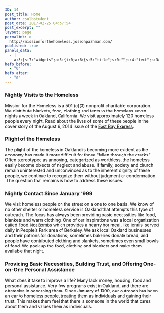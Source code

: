 ```yaml
---
ID: 14
post_title: Home
author: csulbstudent
post_date: 2017-02-25 04:57:54
post_excerpt: ""
layout: page
permalink: >
  http://missionforthehomeless.josephpazhman.com/
published: true
panels_data:
  - |
    a:3:{s:7:"widgets";a:5:{i:0;a:6:{s:5:"title";s:0:"";s:4:"text";s:346:"<p><img class="size-full wp-image-275 aligncenter" src="http://missionforthehomeless.josephpazhman.com/wp-content/uploads/2017/04/MissionfortheHomelessBanner.png" alt="Mission for the Homeless works to help Oakland's homeless population by providing food, clothes and other resources across the city every night." width="1000" height="400" /></p>";s:20:"text_selected_editor";s:7:"tinymce";s:12:"_sow_form_id";s:13:"58f1140421180";s:11:"panels_info";a:6:{s:5:"class";s:31:"SiteOrigin_Widget_Editor_Widget";s:4:"grid";i:0;s:4:"cell";i:0;s:2:"id";i:0;s:9:"widget_id";s:36:"52595009-2ba9-4dc0-ab86-9ab5f2e665ca";s:5:"style";a:4:{s:7:"padding";s:15:"0px 0px 0px 0px";s:14:"mobile_padding";s:17:"130px 0px 0px 0px";s:27:"background_image_attachment";b:0;s:18:"background_display";s:6:"center";}}s:5:"autop";b:0;}i:1;a:6:{s:5:"title";s:30:"Nightly Visits to the Homeless";s:4:"text";s:508:"<p><span style="color: #000000;">Mission for the Homeless is a 501 (c)(3) nonprofit charitable corporation. We distribute blankets, food, clothing and tents to the homeless seven nights a week in Oakland, California. We visit approximately 120 homeless people every night. Read about the lives of some of these people in the cover story of the August 6, 2014 issue of the <a style="color: #000000;" href="http://www.eastbayexpress.com/general/flash/2014/08-06-2014/">East Bay Express</a>. </span></p>";s:20:"text_selected_editor";s:7:"tinymce";s:5:"autop";b:1;s:12:"_sow_form_id";s:13:"58cc20f3bc822";s:11:"panels_info";a:7:{s:5:"class";s:31:"SiteOrigin_Widget_Editor_Widget";s:3:"raw";b:0;s:4:"grid";i:1;s:4:"cell";i:0;s:2:"id";i:1;s:9:"widget_id";s:36:"52595009-2ba9-4dc0-ab86-9ab5f2e665ca";s:5:"style";a:2:{s:18:"background_display";s:4:"tile";s:10:"font_color";s:7:"#000000";}}}i:2;a:6:{s:5:"title";s:22:"Plight of the Homeless";s:4:"text";s:539:"<p><span style="color: #000000;">The plight of the homeless in Oakland is becoming more evident as the economy has made it more difficult for those “fallen through the cracks”. Often stereotyped as annoying, categorized as worthless, the homeless easily become objects of neglect and abuse. If family, society and church remain uninterested and unconvinced as to the inherent dignity of these people, we continue to recognize them without judgment or condemnation.  The question that remains is how to address these issues.</span></p>";s:20:"text_selected_editor";s:7:"tinymce";s:5:"autop";b:1;s:12:"_sow_form_id";s:13:"58cc21af0c60f";s:11:"panels_info";a:7:{s:5:"class";s:31:"SiteOrigin_Widget_Editor_Widget";s:3:"raw";b:0;s:4:"grid";i:1;s:4:"cell";i:0;s:2:"id";i:2;s:9:"widget_id";s:36:"52595009-2ba9-4dc0-ab86-9ab5f2e665ca";s:5:"style";a:2:{s:18:"background_display";s:4:"tile";s:10:"font_color";s:7:"#000000";}}}i:3;a:6:{s:5:"title";s:34:"Nightly Contact Since January 1999";s:4:"text";s:783:"<p><span style="color: #000000;">We visit homeless people on the street on a one to one basis. We know of no other shelter or homeless service in Oakland that attempts this type of outreach. The focus has always been providing basic necessities like food, blankets and warm clothing. One of our inspirations was a local organization called <a style="color: #000000;" href="http://ebfnb.org/">Food Not Bombs</a> which provides a hearty hot meal, like lentils, served daily in People’s Park area of Berkeley. We ask local Oakland businesses and their patrons for donations; sometimes bakeries donate bread, and people have contributed clothing and blankets, sometimes even small bowls of food. We pack up the food, clothing and blankets and make them available that night.</span></p>";s:20:"text_selected_editor";s:7:"tinymce";s:5:"autop";b:1;s:12:"_sow_form_id";s:13:"58cc20e809fe1";s:11:"panels_info";a:7:{s:5:"class";s:31:"SiteOrigin_Widget_Editor_Widget";s:3:"raw";b:0;s:4:"grid";i:1;s:4:"cell";i:1;s:2:"id";i:3;s:9:"widget_id";s:36:"52595009-2ba9-4dc0-ab86-9ab5f2e665ca";s:5:"style";a:2:{s:18:"background_display";s:4:"tile";s:10:"font_color";s:7:"#000000";}}}i:4;a:6:{s:5:"title";s:88:"Providing Basic Necessities, Building Trust, and Offering One-on-One Personal Assistance";s:4:"text";s:451:"<p><span style="color: #000000;">What does it take to improve a life? Many lack money, housing, food and personal assistance. Very few programs exist in Oakland, and there are obstacles in accessing them. Since January of 1999, our outreach has been an ear to homeless people, treating them as individuals and gaining their trust. This makes them feel that there is someone in the world that cares about them and values them as individuals.</span></p>";s:20:"text_selected_editor";s:7:"tinymce";s:5:"autop";b:1;s:12:"_sow_form_id";s:13:"58cc21ad183af";s:11:"panels_info";a:7:{s:5:"class";s:31:"SiteOrigin_Widget_Editor_Widget";s:3:"raw";b:0;s:4:"grid";i:1;s:4:"cell";i:1;s:2:"id";i:4;s:9:"widget_id";s:36:"52595009-2ba9-4dc0-ab86-9ab5f2e665ca";s:5:"style";a:2:{s:18:"background_display";s:4:"tile";s:10:"font_color";s:7:"#000000";}}}}s:5:"grids";a:2:{i:0;a:2:{s:5:"cells";i:1;s:5:"style";a:0:{}}i:1;a:2:{s:5:"cells";i:2;s:5:"style";a:3:{s:13:"bottom_margin";s:5:"-30px";s:6:"gutter";s:4:"70px";s:18:"background_display";s:4:"tile";}}}s:10:"grid_cells";a:3:{i:0;a:2:{s:4:"grid";i:0;s:6:"weight";i:1;}i:1;a:2:{s:4:"grid";i:1;s:6:"weight";d:0.5;}i:2;a:2:{s:4:"grid";i:1;s:6:"weight";d:0.5;}}}
hefo_before:
  - "0"
hefo_after:
  - "0"
---
```

<style>
.wds_bigplay_0,<br />.wds_slideshow_image_0,<br />.wds_slideshow_video_0 {<br />display: block;<br />}<br />.wds_bulframe_0 {<br />display: none;<br />background-image: url('');<br />margin: 0px;<br />position: absolute;<br />z-index: 3;<br />-webkit-transition: left 1s, right 1s;<br />transition: left 1s, right 1s;<br />width: 240px;<br />height: 120px;<br />}<br />#wds_container1_0 #wds_container2_0 {<br />text-align: center;<br />margin: 0px ;<br />visibility: hidden;<br />}<br />#wds_container1_0 #wds_container2_0 .wds_slideshow_image_wrap_0,<br />#wds_container1_0 #wds_container2_0 .wds_slideshow_image_wrap_0 * {<br />box-sizing: border-box;<br />-moz-box-sizing: border-box;<br />-webkit-box-sizing: border-box;<br />}<br />#wds_container1_0 #wds_container2_0 .wds_slideshow_image_wrap_0 {<br />background-color: rgba(0, 0, 0, 0.00);<br />border-width: 0px;<br />border-style: none;<br />border-color: #000000;<br />border-radius: ;<br />border-collapse: collapse;<br />display: inline-block;<br />position: relative;<br />text-align: center;<br />width: 100%;<br />max-width: 800px;<br />box-shadow: ;<br />overflow: hidden;<br />z-index: 0;<br />}<br />#wds_container1_0 #wds_container2_0 .wds_slideshow_image_0 {<br />padding: 0 !important;<br />margin: 0 !important;<br />float: none !important;<br />vertical-align: middle;<br />background-position: center center;<br />background-repeat: no-repeat;<br />background-size: cover;<br />width: 100%;<br />}<br />#wds_container1_0 #wds_container2_0 .wds_slideshow_image_container_0 {<br />display: /*table*/block;<br />position: absolute;<br />text-align: center;<br />none: 0px;<br />vertical-align: middle;<br />width: 100%;<br />height: /*inherit*/100%;<br />}<br />@media only screen and (min-width: 0px) and (max-width: 320px) {<br />#wds_container1_0 #wds_container2_0 .wds_slideshow_dots_thumbnails_0 {<br />height: 16px;<br />width: 64px;<br />}<br />#wds_container1_0 #wds_container2_0 .wds_slideshow_dots_0 {<br />font-size: 12px;<br />margin: 2px;<br />width: 12px;<br />height: 12px;<br />}<br />#wds_container1_0 #wds_container2_0 .wds_pp_btn_cont {<br />font-size: 20px;<br />height: 20px;<br />width: 20px;<br />}<br />#wds_container1_0 #wds_container2_0 .wds_left_btn_cont,<br />#wds_container1_0 #wds_container2_0 .wds_right_btn_cont {<br />height: 20px;<br />font-size: 20px;<br />width: 20px;<br />}<br />}<br />@media only screen and (min-width: 321px) and (max-width: 480px) {<br />#wds_container1_0 #wds_container2_0 .wds_slideshow_dots_thumbnails_0 {<br />height: 22px;<br />width: 88px;<br />}<br />#wds_container1_0 #wds_container2_0 .wds_slideshow_dots_0 {<br />font-size: 18px;<br />margin: 2px;<br />width: 18px;<br />height: 18px;<br />}<br />#wds_container1_0 #wds_container2_0 .wds_pp_btn_cont {<br />font-size: 30px;<br />height: 30px;<br />width: 30px;<br />}<br />#wds_container1_0 #wds_container2_0 .wds_left_btn_cont,<br />#wds_container1_0 #wds_container2_0 .wds_right_btn_cont {<br />height: 30px;<br />font-size: 30px;<br />width: 30px;<br />}<br />}<br />@media only screen and (min-width: 481px) and (max-width: 640px) {<br />#wds_container1_0 #wds_container2_0 .wds_slideshow_dots_thumbnails_0 {<br />height: 26px;<br />width: 104px;<br />}<br />#wds_container1_0 #wds_container2_0 .wds_slideshow_dots_0 {<br />font-size: 20px;<br />margin: 3px;<br />width: 20px;<br />height: 20px;<br />}<br />#wds_container1_0 #wds_container2_0 .wds_pp_btn_cont {<br />font-size: 40px;<br />height: 40px;<br />width: 40px;<br />}<br />#wds_container1_0 #wds_container2_0 .wds_left_btn_cont,<br />#wds_container1_0 #wds_container2_0 .wds_right_btn_cont {<br />height: 40px;<br />font-size: 40px;<br />width: 40px;<br />}<br />}<br />@media only screen and (min-width: 641px) and (max-width: 768px) {<br />#wds_container1_0 #wds_container2_0 .wds_slideshow_dots_thumbnails_0 {<br />height: 26px;<br />width: 104px;<br />}<br />#wds_container1_0 #wds_container2_0 .wds_slideshow_dots_0 {<br />font-size: 20px;<br />margin: 3px;<br />width: 20px;<br />height: 20px;<br />}<br />#wds_container1_0 #wds_container2_0 .wds_pp_btn_cont {<br />font-size: 40px;<br />height: 40px;<br />width: 40px;<br />}<br />#wds_container1_0 #wds_container2_0 .wds_left_btn_cont,<br />#wds_container1_0 #wds_container2_0 .wds_right_btn_cont {<br />height: 40px;<br />font-size: 40px;<br />width: 40px;<br />}<br />}<br />@media only screen and (min-width: 769px) and (max-width: 800px) {<br />#wds_container1_0 #wds_container2_0 .wds_slideshow_dots_thumbnails_0 {<br />height: 26px;<br />width: 104px;<br />}<br />#wds_container1_0 #wds_container2_0 .wds_slideshow_dots_0 {<br />font-size: 20px;<br />margin: 3px;<br />width: 20px;<br />height: 20px;<br />}<br />#wds_container1_0 #wds_container2_0 .wds_pp_btn_cont {<br />font-size: 40px;<br />height: 40px;<br />width: 40px;<br />}<br />#wds_container1_0 #wds_container2_0 .wds_left_btn_cont,<br />#wds_container1_0 #wds_container2_0 .wds_right_btn_cont {<br />height: 40px;<br />font-size: 40px;<br />width: 40px;<br />}<br />}<br />@media only screen and (min-width: 801px) and (max-width: 1024px) {<br />#wds_container1_0 #wds_container2_0 .wds_slideshow_dots_thumbnails_0 {<br />height: 26px;<br />width: 104px;<br />}<br />#wds_container1_0 #wds_container2_0 .wds_slideshow_dots_0 {<br />font-size: 20px;<br />margin: 3px;<br />width: 20px;<br />height: 20px;<br />}<br />#wds_container1_0 #wds_container2_0 .wds_pp_btn_cont {<br />font-size: 40px;<br />height: 40px;<br />width: 40px;<br />}<br />#wds_container1_0 #wds_container2_0 .wds_left_btn_cont,<br />#wds_container1_0 #wds_container2_0 .wds_right_btn_cont {<br />height: 40px;<br />font-size: 40px;<br />width: 40px;<br />}<br />}<br />@media only screen and (min-width: 1025px) and (max-width: 1366px) {<br />#wds_container1_0 #wds_container2_0 .wds_slideshow_dots_thumbnails_0 {<br />height: 26px;<br />width: 104px;<br />}<br />#wds_container1_0 #wds_container2_0 .wds_slideshow_dots_0 {<br />font-size: 20px;<br />margin: 3px;<br />width: 20px;<br />height: 20px;<br />}<br />#wds_container1_0 #wds_container2_0 .wds_pp_btn_cont {<br />font-size: 40px;<br />height: 40px;<br />width: 40px;<br />}<br />#wds_container1_0 #wds_container2_0 .wds_left_btn_cont,<br />#wds_container1_0 #wds_container2_0 .wds_right_btn_cont {<br />height: 40px;<br />font-size: 40px;<br />width: 40px;<br />}<br />}<br />@media only screen and (min-width: 1367px) and (max-width: 1824px) {<br />#wds_container1_0 #wds_container2_0 .wds_slideshow_dots_thumbnails_0 {<br />height: 26px;<br />width: 104px;<br />}<br />#wds_container1_0 #wds_container2_0 .wds_slideshow_dots_0 {<br />font-size: 20px;<br />margin: 3px;<br />width: 20px;<br />height: 20px;<br />}<br />#wds_container1_0 #wds_container2_0 .wds_pp_btn_cont {<br />font-size: 40px;<br />height: 40px;<br />width: 40px;<br />}<br />#wds_container1_0 #wds_container2_0 .wds_left_btn_cont,<br />#wds_container1_0 #wds_container2_0 .wds_right_btn_cont {<br />height: 40px;<br />font-size: 40px;<br />width: 40px;<br />}<br />}<br />@media only screen and (min-width: 1825px) and (max-width: 3000px) {<br />#wds_container1_0 #wds_container2_0 .wds_slideshow_dots_thumbnails_0 {<br />height: 26px;<br />width: 104px;<br />}<br />#wds_container1_0 #wds_container2_0 .wds_slideshow_dots_0 {<br />font-size: 20px;<br />margin: 3px;<br />width: 20px;<br />height: 20px;<br />}<br />#wds_container1_0 #wds_container2_0 .wds_pp_btn_cont {<br />font-size: 40px;<br />height: 40px;<br />width: 40px;<br />}<br />#wds_container1_0 #wds_container2_0 .wds_left_btn_cont,<br />#wds_container1_0 #wds_container2_0 .wds_right_btn_cont {<br />height: 40px;<br />font-size: 40px;<br />width: 40px;<br />}<br />}<br />#wds_container1_0 #wds_container2_0 .wds_slideshow_video_0 {<br />padding: 0 !important;<br />margin: 0 !important;<br />float: none !important;<br />width: 100%;<br />vertical-align: middle;<br />display: inline-block;<br />}<br />#wds_container1_0 #wds_container2_0 #wds_slideshow_play_pause_0 {<br />color: #000000;<br />cursor: pointer;<br />position: relative;<br />z-index: 13;<br />width: inherit;<br />height: inherit;<br />font-size: inherit;<br />}<br />#wds_container1_0 #wds_container2_0 #wds_slideshow_play_pause_0:hover {<br />color: #000000;<br />cursor: pointer;<br />}<br />#wds_container1_0 #wds_container2_0 .wds_left-ico_0,<br />#wds_container1_0 #wds_container2_0 .wds_right-ico_0 {<br />background-color: rgba(255, 255, 255, 0.00);<br />border-radius: 20px;<br />border: 0px none #FFFFFF;<br />border-collapse: separate;<br />color: #000000;<br />left: 0;<br />top: 0;<br />-moz-box-sizing: content-box;<br />box-sizing: content-box;<br />cursor: pointer;<br />line-height: 0;<br />width: inherit;<br />height: inherit;<br />font-size: inherit;<br />position: absolute;<br />}<br />#wds_container1_0 #wds_container2_0 .wds_left-ico_0 {<br />left: -4000px;<br />}<br />#wds_container1_0 #wds_container2_0 .wds_right-ico_0 {<br />left: 4000px;<br />}<br />#wds_container1_0 #wds_container2_0 #wds_slideshow_play_pause_0 {<br />opacity: 0;<br />filter: "Alpha(opacity=0)";<br />}<br />#wds_container1_0 #wds_container2_0 .wds_left-ico_0:hover,<br />#wds_container1_0 #wds_container2_0 .wds_right-ico_0:hover {<br />color: #000000;<br />cursor: pointer;<br />}<br />#wds_container1_0 #wds_container2_0 .wds_none_selectable_0 {<br />-webkit-touch-callout: none;<br />-webkit-user-select: none;<br />-khtml-user-select: none;<br />-moz-user-select: none;<br />-ms-user-select: none;<br />user-select: none;<br />}<br />#wds_container1_0 #wds_container2_0 .wds_slide_container_0 {<br />display: table-cell;<br />margin: 0 auto;<br />position: absolute;<br />vertical-align: middle;<br />width: 100%;<br />height: 100%;<br />overflow: hidden;<br />cursor: inherit;<br />cursor: inherit;<br />cursor: inherit;<br />}<br />#wds_container1_0 #wds_container2_0 .wds_slide_container_0:active {<br />cursor: inherit;<br />cursor: inherit;<br />cursor: inherit;<br />}<br />#wds_container1_0 #wds_container2_0 .wds_slide_bg_0 {<br />margin: 0 auto;<br />width: /*inherit*/100%;<br />height: /*inherit*/100%;<br />}<br />#wds_container1_0 #wds_container2_0 .wds_slider_0 {<br />height: /*inherit*/100%;<br />width: /*inherit*/100%;<br />}<br />#wds_container1_0 #wds_container2_0 .wds_slideshow_image_spun_0 {<br />width: /*inherit*/100%;<br />height: /*inherit*/100%;<br />display: table-cell;<br />filter: Alpha(opacity=100);<br />opacity: 1;<br />position: absolute;<br />vertical-align: middle;<br />z-index: 2;<br />}<br />#wds_container1_0 #wds_container2_0 .wds_slideshow_image_second_spun_0 {<br />width: /*inherit*/100%;<br />height: /*inherit*/100%;<br />display: table-cell;<br />filter: Alpha(opacity=0);<br />opacity: 0;<br />position: absolute;<br />vertical-align: middle;<br />z-index: 1;<br />}<br />#wds_container1_0 #wds_container2_0 .wds_grid_0 {<br />display: none;<br />height: 100%;<br />overflow: hidden;<br />position: absolute;<br />width: 100%;<br />}<br />#wds_container1_0 #wds_container2_0 .wds_gridlet_0 {<br />opacity: 1;<br />filter: Alpha(opacity=100);<br />position: absolute;<br />}<br />/* Dots.*/<br />#wds_container1_0 #wds_container2_0 .wds_slideshow_dots_container_0 {<br />opacity: 1;<br />filter: "Alpha(opacity=100)";<br />}<br />#wds_container1_0 #wds_container2_0 .wds_slideshow_dots_container_0 {<br />display: block;<br />overflow: hidden;<br />position: absolute;<br />width: 100%;<br />bottom: 0;<br />/*z-index: 17;*/<br />}<br />#wds_container1_0 #wds_container2_0 .wds_slideshow_dots_thumbnails_0 {<br />left: 0px;<br />font-size: 0;<br />margin: 0 auto;<br />position: relative;<br />z-index: 999;<br />}<br />#wds_container1_0 #wds_container2_0 .wds_slideshow_dots_0 {<br />display: inline-block;<br />position: relative;<br />color: #FFFFFF;<br />cursor: pointer;<br />z-index: 17;<br />}<br />#wds_container1_0 #wds_container2_0 .wds_slideshow_dots_active_0 {<br />color: #FFFFFF;<br />opacity: 1;<br />filter: Alpha(opacity=100);<br />}<br />#wds_container1_0 #wds_container2_0 .wds_slideshow_dots_deactive_0 {<br />}<br />/* Line timer.*/<br />#wds_container1_0 #wds_container2_0 .wds_line_timer_container_0 {<br />display: block;<br />position: absolute;<br />overflow: hidden;<br />top: 0;<br />z-index: 16;<br />width: 100%;<br />height: 5px;<br />}<br />#wds_container1_0 #wds_container2_0 .wds_line_timer_0 {<br />z-index: 17;<br />width: 0;<br />height: 5px;<br />background: #BBBBBB;<br />opacity: 0.50;<br />filter: alpha(opacity=50);<br />}<br />#wds_container1_0 #wds_container2_0 .wds_slideshow_image_spun1_0 {<br />display: table;<br />width: /*inherit*/100%;<br />height: /*inherit*/100%;<br />}<br />#wds_container1_0 #wds_container2_0 .wds_slideshow_image_spun2_0 {<br />display: table-cell;<br />vertical-align: middle;<br />text-align: center;<br />overflow: hidden;<br />}<br />#wds_container1_0 .wds_loading_img {<br />background-image: url('http://missionforthehomeless.josephpazhman.com/wp-content/plugins/slider-wd/images/loading/0.gif');<br />}<br /></style>

<script>
var wds_global_btn_0 = "right";
var wds_data_0 = [];
var wds_event_stack_0 = [];
var wds_clear_layers_effects_in_0 = [];
var wds_clear_layers_effects_out_0 = [];
var wds_clear_layers_effects_out_before_change_0 = [];
if (0) {
var wds_duration_for_change_0 = 500;
var wds_duration_for_clear_effects_0 = 530;
}
else {
var wds_duration_for_change_0 = 0;
var wds_duration_for_clear_effects_0 = 0;
}
wds_clear_layers_effects_in_0["0"] = [];
wds_clear_layers_effects_out_0["0"] = [];
wds_clear_layers_effects_out_before_change_0["0"] = [];
wds_data_0["0"] = [];
wds_data_0["0"]["id"] = "8";
wds_data_0["0"]["image_url"] = "http://missionforthehomeless.josephpazhman.com/wp-content/uploads/2017/03/youngboy.jpg";
wds_data_0["0"]["thumb_url"] = "http://missionforthehomeless.josephpazhman.com/wp-content/uploads/2017/03/youngboy-150x150.jpg";
wds_data_0["0"]["is_video"] = "image";
wds_data_0["0"]["slide_layers_count"] = 0;
wds_data_0["0"]["bg_fit"] = "cover";
wds_data_0["0"]["bull_position"] = "bottom";
wds_data_0["0"]["image_thumb_url"] = "http://missionforthehomeless.josephpazhman.com/wp-content/uploads/2017/03/youngboy-150x150.jpg";
wds_clear_layers_effects_in_0["1"] = [];
wds_clear_layers_effects_out_0["1"] = [];
wds_clear_layers_effects_out_before_change_0["1"] = [];
wds_data_0["1"] = [];
wds_data_0["1"]["id"] = "5";
wds_data_0["1"]["image_url"] = "http://missionforthehomeless.josephpazhman.com/wp-content/uploads/2017/03/IMG_3711.jpg";
wds_data_0["1"]["thumb_url"] = "http://missionforthehomeless.josephpazhman.com/wp-content/uploads/2017/03/IMG_3711-150x150.jpg";
wds_data_0["1"]["is_video"] = "image";
wds_data_0["1"]["slide_layers_count"] = 0;
wds_data_0["1"]["bg_fit"] = "cover";
wds_data_0["1"]["bull_position"] = "bottom";
wds_data_0["1"]["image_thumb_url"] = "http://missionforthehomeless.josephpazhman.com/wp-content/uploads/2017/03/IMG_3711-150x150.jpg";
wds_clear_layers_effects_in_0["2"] = [];
wds_clear_layers_effects_out_0["2"] = [];
wds_clear_layers_effects_out_before_change_0["2"] = [];
wds_data_0["2"] = [];
wds_data_0["2"]["id"] = "6";
wds_data_0["2"]["image_url"] = "http://missionforthehomeless.josephpazhman.com/wp-content/uploads/2017/04/dnb2014missionforhomeless36.jpg";
wds_data_0["2"]["thumb_url"] = "http://missionforthehomeless.josephpazhman.com/wp-content/uploads/2017/04/dnb2014missionforhomeless36-150x150.jpg";
wds_data_0["2"]["is_video"] = "image";
wds_data_0["2"]["slide_layers_count"] = 0;
wds_data_0["2"]["bg_fit"] = "cover";
wds_data_0["2"]["bull_position"] = "bottom";
wds_data_0["2"]["image_thumb_url"] = "http://missionforthehomeless.josephpazhman.com/wp-content/uploads/2017/04/dnb2014missionforhomeless36-150x150.jpg";
wds_clear_layers_effects_in_0["3"] = [];
wds_clear_layers_effects_out_0["3"] = [];
wds_clear_layers_effects_out_before_change_0["3"] = [];
wds_data_0["3"] = [];
wds_data_0["3"]["id"] = "7";
wds_data_0["3"]["image_url"] = "http://missionforthehomeless.josephpazhman.com/wp-content/uploads/2017/04/dnb2014missionforhomeless68.jpg";
wds_data_0["3"]["thumb_url"] = "http://missionforthehomeless.josephpazhman.com/wp-content/uploads/2017/04/dnb2014missionforhomeless68-150x150.jpg";
wds_data_0["3"]["is_video"] = "image";
wds_data_0["3"]["slide_layers_count"] = 0;
wds_data_0["3"]["bg_fit"] = "cover";
wds_data_0["3"]["bull_position"] = "bottom";
wds_data_0["3"]["image_thumb_url"] = "http://missionforthehomeless.josephpazhman.com/wp-content/uploads/2017/04/dnb2014missionforhomeless68-150x150.jpg";
</script>
<i id="wds_dots_0_0" class="wds_slideshow_dots_0 fa fa-square wds_slideshow_dots_active_0">
</i>
<i id="wds_dots_1_0" class="wds_slideshow_dots_0 fa fa-square-o wds_slideshow_dots_deactive_0">
</i>
<i id="wds_dots_2_0" class="wds_slideshow_dots_0 fa fa-square-o wds_slideshow_dots_deactive_0">
</i>
<i id="wds_dots_3_0" class="wds_slideshow_dots_0 fa fa-square-o wds_slideshow_dots_deactive_0">
</i>
<span id="wds_image_id_0_8" class="wds_slideshow_image_spun_0">
<span class="wds_slideshow_image_spun1_0">
<span class="wds_slideshow_image_spun2_0">
<span class="wds_slideshow_image_0" style="background-image: url('http://missionforthehomeless.josephpazhman.com/wp-content/uploads/2017/03/youngboy.jpg');">
</span>
</span>
</span>
</span>
<span id="wds_image_id_0_5" class="wds_slideshow_image_second_spun_0">
<span class="wds_slideshow_image_spun1_0">
<span class="wds_slideshow_image_spun2_0">
<span class="wds_slideshow_image_0">
</span>
</span>
</span>
</span>
<span id="wds_image_id_0_6" class="wds_slideshow_image_second_spun_0">
<span class="wds_slideshow_image_spun1_0">
<span class="wds_slideshow_image_spun2_0">
<span class="wds_slideshow_image_0">
</span>
</span>
</span>
</span>
<span id="wds_image_id_0_7" class="wds_slideshow_image_second_spun_0">
<span class="wds_slideshow_image_spun1_0">
<span class="wds_slideshow_image_spun2_0">
<span class="wds_slideshow_image_0">
</span>
</span>
</span>
</span>
<input id="wds_current_image_key_0" type="hidden" value="0" />
<span class="wds_btn_cont wds_contTableCell" style="position: relative; text-align: left;">
<span class="wds_left_btn_cont">
<span class="wds_left-ico_0">
<i class="fa fa-angle-left"></i>
</span>
</span>
</span>
<span class="wds_btn_cont wds_contTableCell" style="position: relative; text-align: right;">
<span class="wds_right_btn_cont">
<span class="wds_right-ico_0">
<i class="fa fa-angle-right"></i>
</span>
</span>
</span>
<script>
var wds_global_btn_0 = "right";
var wds_trans_in_progress_0 = false;
var wds_transition_duration_0 = 800;
if (5 < 4) { if (5 != 0) { wds_transition_duration_0 = (5 * 1000) / 4; } } var wds_playInterval_0; var progress = 0; var bottom_right_deggree_0; var bottom_left_deggree_0; var top_left_deggree_0; var curent_time_deggree_0 = 0; var circle_timer_animate_0; function circle_timer_0(angle) { circle_timer_animate_0 = jQuery({deg: angle}).animate({deg: 360}, { duration: 5000, step: function(now) { curent_time_deggree_0 = now; if (now >= 0) {
if (now < 271) { jQuery('#top_right_0').css({ '-moz-transform':'rotate('+now+'deg)', '-webkit-transform':'rotate('+now+'deg)', '-o-transform':'rotate('+now+'deg)', '-ms-transform':'rotate('+now+'deg)', 'transform':'rotate('+now+'deg)', '-webkit-transform-origin': 'left bottom', '-ms-transform-origin': 'left bottom', '-moz-transform-origin': 'left bottom', 'transform-origin': 'left bottom' }); } } if (now >= 90) {
if (now < 271) { bottom_right_deggree_0 = now - 90; jQuery('#bottom_right_0').css({ '-moz-transform':'rotate('+bottom_right_deggree_0 +'deg)', '-webkit-transform':'rotate('+bottom_right_deggree_0 +'deg)', '-o-transform':'rotate('+bottom_right_deggree_0 +'deg)', '-ms-transform':'rotate('+bottom_right_deggree_0 +'deg)', 'transform':'rotate('+bottom_right_deggree_0 +'deg)', '-webkit-transform-origin': 'left top', '-ms-transform-origin': 'left top', '-moz-transform-origin': 'left top', 'transform-origin': 'left top' }); } } if (now >= 180) {
if (now < 361) { bottom_left_deggree_0 = now - 180; jQuery('#bottom_left_0').css({ '-moz-transform':'rotate('+bottom_left_deggree_0 +'deg)', '-webkit-transform':'rotate('+bottom_left_deggree_0 +'deg)', '-o-transform':'rotate('+bottom_left_deggree_0 +'deg)', '-ms-transform':'rotate('+bottom_left_deggree_0 +'deg)', 'transform':'rotate('+bottom_left_deggree_0 +'deg)', '-webkit-transform-origin': 'right top', '-ms-transform-origin': 'right top', '-moz-transform-origin': 'right top', 'transform-origin': 'right top' }); } } if (now >= 270) {
if (now < 361) { top_left_deggree_0 = now - 270; jQuery('#top_left_0').css({ '-moz-transform':'rotate('+top_left_deggree_0 +'deg)', '-webkit-transform':'rotate('+top_left_deggree_0 +'deg)', '-o-transform':'rotate('+top_left_deggree_0 +'deg)', '-ms-transform':'rotate('+top_left_deggree_0 +'deg)', 'transform':'rotate('+top_left_deggree_0 +'deg)', '-webkit-transform-origin': 'right bottom', '-ms-transform-origin': 'right bottom', '-moz-transform-origin': 'right bottom', 'transform-origin': 'right bottom' }); } } } }); } /* Stop autoplay.*/ window.clearInterval(wds_playInterval_0); var wds_current_key_0 = '0'; var wds_current_filmstrip_pos_0 = 0; function wds_move_dots_0() { var image_left = jQuery(".wds_slideshow_dots_active_0").position().left; var image_right = jQuery(".wds_slideshow_dots_active_0").position().left + jQuery(".wds_slideshow_dots_active_0").outerWidth(true); var wds_dots_width = jQuery(".wds_slideshow_dots_container_0").outerWidth(true); var wds_dots_thumbnails_width = jQuery(".wds_slideshow_dots_thumbnails_0").outerWidth(true); var long_filmstrip_cont_left = jQuery(".wds_slideshow_dots_thumbnails_0").position().left; var long_filmstrip_cont_right = Math.abs(jQuery(".wds_slideshow_dots_thumbnails_0").position().left) + wds_dots_width; if (wds_dots_width > wds_dots_thumbnails_width) {
return;
}
if (image_left < Math.abs(long_filmstrip_cont_left)) { jQuery(".wds_slideshow_dots_thumbnails_0").animate({ left: -image_left }, { duration: 500 }); } else if (image_right > long_filmstrip_cont_right) {
jQuery(".wds_slideshow_dots_thumbnails_0").animate({
left: -(image_right - wds_dots_width)
}, {
duration: 500
});
}
}
function wds_testBrowser_cssTransitions_0() {
return wds_testDom_0('Transition');
}
function wds_testBrowser_cssTransforms3d_0() {
return wds_testDom_0('Perspective');
}
function wds_testDom_0(prop) {
/* Browser vendor DOM prefixes.*/
var domPrefixes = ['', 'Webkit', 'Moz', 'ms', 'O', 'Khtml'];
var i = domPrefixes.length;
while (i--) {
if (typeof document.body.style[domPrefixes[i] + prop] !== 'undefined') {
return true;
}
}
return false;
}
function wds_set_dots_class_0() {
jQuery(".wds_slideshow_dots_0").removeClass("wds_slideshow_dots_active_0").addClass("wds_slideshow_dots_deactive_0");
jQuery("#wds_dots_" + wds_current_key_0 + "_0").removeClass("wds_slideshow_dots_deactive_0").addClass("wds_slideshow_dots_active_0");
jQuery(".wds_slideshow_dots_0").removeClass("fa-square").addClass("fa-square-o");
jQuery("#wds_dots_" + wds_current_key_0 + "_0").removeClass("fa-square-o").addClass("fa-square");
}
function wds_grid_0(cols, rows, ro, tx, ty, sc, op, current_image_class, next_image_class, direction, random, roy, easing) {
/* If browser does not support CSS transitions.*/
if (!wds_testBrowser_cssTransitions_0()) {
return wds_fallback_0(current_image_class, next_image_class, direction);
}
wds_trans_in_progress_0 = true;
/* Set active thumbnail.*/
wds_set_dots_class_0();
/* The time (in ms) added to/subtracted from the delay total for each new gridlet.*/
var count = (wds_transition_duration_0) / (cols + rows);
/* Gridlet creator (divisions of the image grid, positioned with background-images to replicate the look of an entire slide image when assembled)*/
function wds_gridlet(width, height, top, img_top, left, img_left, src, imgWidth, imgHeight, c, r) {
var delay = random ? Math.floor((cols + rows) * count * Math.random()) : (c + r) * count;
/* Return a gridlet elem with styles for specific transition.*/
var grid_div = jQuery('<span class="wds_gridlet_0" ></span>').css({
display: "block",
width : imgWidth,/*"100%"*/
height : jQuery(".wds_slideshow_image_spun_0").height() + "px",
top : -top,
left : -left,
backgroundImage : src,
backgroundSize: jQuery(".wds_slideshow_image_0").css("background-size"),
backgroundPosition: jQuery(".wds_slideshow_image_0").css("background-position"),
/*backgroundColor: jQuery(".wds_slideshow_image_wrap_0").css("background-color"),*/
backgroundRepeat: 'no-repeat'
});
return jQuery('<span class="wds_gridlet_0" ></span>').css({
display: "block",
width : width,/*"100%"*/
height : height,
top : top,
left : left,
backgroundSize : imgWidth + 'px ' + imgHeight + 'px',
backgroundPosition : img_left + 'px ' + img_top + 'px',
backgroundRepeat: 'no-repeat',
overflow: "hidden",
transition : 'all ' + wds_transition_duration_0 + 'ms ' + easing + ' ' + delay + 'ms',
transform : 'none'
}).append(grid_div);
}
/* Get the current slide's image.*/
var cur_img = jQuery(current_image_class).find('span[img_id^="wds_slideshow_image"]');
/* Create a grid to hold the gridlets.*/
var grid = jQuery('<span style="display: block;" ></span>').addClass('wds_grid_0');
/* Prepend the grid to the next slide (i.e. so it's above the slide image).*/
jQuery(current_image_class).prepend(grid);
/* vars to calculate positioning/size of gridlets*/
var cont = jQuery(".wds_slide_bg_0");
var imgWidth = cur_img.width();
var imgHeight = cur_img.height();
var contWidth = cont.width(),
contHeight = cont.height(),
imgSrc = cur_img.css('background-image'),/*.replace('/thumb', ''),*/
colWidth = Math.floor(contWidth / cols),
rowHeight = Math.floor(contHeight / rows),
colRemainder = contWidth - (cols * colWidth),
colAdd = Math.ceil(colRemainder / cols),
rowRemainder = contHeight - (rows * rowHeight),
rowAdd = Math.ceil(rowRemainder / rows),
leftDist = 0,
img_leftDist = (jQuery(".wds_slide_bg_0").width() - cur_img.width()) / 2;
/* tx/ty args can be passed as 'auto'/'min-auto' (meaning use slide width/height or negative slide width/height).*/
tx = tx === 'auto' ? contWidth : tx;
tx = tx === 'min-auto' ? - contWidth : tx;
ty = ty === 'auto' ? contHeight : ty;
ty = ty === 'min-auto' ? - contHeight : ty;
/* Loop through cols*/
for (var i = 0; i < cols; i++) { var topDist = 0, img_topDst = (jQuery(".wds_slide_bg_0").height() - cur_img.height()) / 2, newColWidth = colWidth; /* If imgWidth (px) does not divide cleanly into the specified number of cols, adjust individual col widths to create correct total.*/ if (colRemainder > 0) {
var add = colRemainder >= colAdd ? colAdd : colRemainder;
newColWidth += add;
colRemainder -= add;
}
/* Nested loop to create row gridlets for each col.*/
for (var j = 0; j < rows; j++) { var newRowHeight = rowHeight, newRowRemainder = rowRemainder; /* If contHeight (px) does not divide cleanly into the specified number of rows, adjust individual row heights to create correct total.*/ if (newRowRemainder > 0) {
add = newRowRemainder >= rowAdd ? rowAdd : rowRemainder;
newRowHeight += add;
newRowRemainder -= add;
}
/* Create & append gridlet to grid.*/
grid.append(wds_gridlet(newColWidth, newRowHeight, topDist, img_topDst, leftDist, img_leftDist, imgSrc, imgWidth, imgHeight, i, j));
topDist += newRowHeight;
img_topDst -= newRowHeight;
}
img_leftDist -= newColWidth;
leftDist += newColWidth;
}
/* Show grid & hide the image it replaces.*/
grid.show();
cur_img.css('opacity', 0);
/* Add identifying classes to corner gridlets (useful if applying border radius).*/
grid.children().first().addClass('rs-top-left');
grid.children().last().addClass('rs-bottom-right');
grid.children().eq(rows - 1).addClass('rs-bottom-left');
grid.children().eq(- rows).addClass('rs-top-right');
/* Execution steps.*/
setTimeout(function () {
grid.children().css({
opacity: op,
transform: 'rotate('+ ro +'deg) rotateY('+ roy +'deg) translateX('+ tx +'px) translateY('+ ty +'px) scale('+ sc +')'
});
}, 1);
jQuery(next_image_class).css('opacity', 1);
/* After transition.*/
var cccount = 0;
var obshicccount = cols * rows;
grid.children().one('webkitTransitionEnd transitionend otransitionend oTransitionEnd mstransitionend', jQuery.proxy(wds_after_trans_each));
function wds_after_trans_each() {
if (++cccount == obshicccount) {
wds_after_trans();
}
}
function wds_after_trans() {
jQuery(current_image_class).css({'opacity' : 0, 'z-index': 1});
jQuery(next_image_class).css({'opacity' : 1, 'z-index' : 2});
cur_img.css('opacity', 1);
grid.remove();
wds_trans_in_progress_0 = false;
if (typeof wds_event_stack_0 !== 'undefined') {
if (wds_event_stack_0.length > 0) {
key = wds_event_stack_0[0].split("-");
wds_event_stack_0.shift();
wds_change_image_0(key[0], key[1], wds_data_0, true, direction);
}
}
}
}
function wds_none_0(current_image_class, next_image_class, direction) {
jQuery(current_image_class).css({'opacity' : 0, 'z-index': 1});
jQuery(next_image_class).css({'opacity' : 1, 'z-index' : 2});
/* Set active thumbnail.*/
wds_set_dots_class_0();
}
function wds_fade_0(current_image_class, next_image_class, direction) {
/* Set active thumbnail.*/
wds_set_dots_class_0();
if (wds_testBrowser_cssTransitions_0()) {
jQuery(next_image_class).css('transition', 'opacity ' + wds_transition_duration_0 + 'ms linear');
jQuery(current_image_class).css({'opacity' : 0, 'z-index': 1});
jQuery(next_image_class).css({'opacity' : 1, 'z-index' : 2});
}
else {
jQuery(current_image_class).animate({'opacity' : 0, 'z-index' : 1}, wds_transition_duration_0);
jQuery(next_image_class).animate({
'opacity' : 1,
'z-index': 2
}, {
duration: wds_transition_duration_0,
complete: function () {  }
});
/* For IE.*/
jQuery(current_image_class).fadeTo(wds_transition_duration_0, 0);
jQuery(next_image_class).fadeTo(wds_transition_duration_0, 1);
}
}  
function wds_sliceH_0(current_image_class, next_image_class, direction) {
if (direction == 'right') {
var translateX = 'min-auto';
}
else if (direction == 'left') {
var translateX = 'auto';
}
wds_grid_0(1, 8, 0, translateX, 0, 1, 0, current_image_class, next_image_class, direction, 0, 0, 'ease-in-out');
}
function wds_fan_0(current_image_class, next_image_class, direction) {
if (direction == 'right') {
var rotate = 45;
var translateX = 100;
}
else if (direction == 'left') {
var rotate = -45;
var translateX = -100;
}
wds_grid_0(1, 10, rotate, translateX, 0, 1, 0, current_image_class, next_image_class, direction, 0, 0, 'ease-in-out');
}
function wds_scaleIn_0(current_image_class, next_image_class, direction) {
wds_grid_0(1, 1, 0, 0, 0, 0.5, 0, current_image_class, next_image_class, direction, 0, 0, 'ease-in-out');
}
function wds_iterator_0() {
var iterator = 1;
if (0) {
iterator = Math.floor((wds_data_0.length - 1) * Math.random() + 1);
}
else if (0) {
if (wds_global_btn_0 == "left") {
iterator = -1;
}
if ('1' == 0) {
if (parseInt(jQuery('#wds_current_image_key_0').val()) == 0) {
iterator = 1;
}
}
}
return iterator;
}
function wds_change_image_0(current_key, key, wds_data_0, from_effect, btn) {
if (typeof btn == "undefined") {
var btn = "";
}
if (wds_data_0[key]["is_video"] == 'image') {
jQuery('<img />').attr("src", wds_data_0[key]["image_url"])
.load(function() {
jQuery(this).remove();
wds_change_image_when_loaded_0(current_key, key, wds_data_0, from_effect, btn);
})
.error(function() {
jQuery(this).remove();
wds_change_image_when_loaded_0(current_key, key, wds_data_0, from_effect, btn);
});
}
else {
wds_change_image_when_loaded_0(current_key, key, wds_data_0, from_effect, btn);
}
}
function wds_change_image_when_loaded_0(current_key, key, wds_data_0, from_effect, btn) {
/* Pause videos.*/
jQuery("#wds_slideshow_image_container_0").find("iframe").each(function () {
if (typeof jQuery(this)[0].contentWindow != "undefined") {
jQuery(this)[0].contentWindow.postMessage('{"event":"command","func":"stopVideo","args":""}', '*');
jQuery(this)[0].contentWindow.postMessage('{ "method": "stop" }', "*");
jQuery(this)[0].contentWindow.postMessage('stop', '*');
}
});
/* Pause layer videos.*/
jQuery(".wds_video_layer_frame_0").each(function () {
if (typeof jQuery(this)[0].contentWindow != "undefined") {
jQuery(this)[0].contentWindow.postMessage('{"event":"command","func":"pauseVideo","args":""}', '*');
jQuery(this)[0].contentWindow.postMessage('{ "method": "pause" }', "*");
jQuery(this)[0].contentWindow.postMessage('pause', '*');
}
});
if (wds_data_0[key]) {
if (jQuery('.wds_ctrl_btn_0').hasClass('fa-pause') || ('1')) {
play_0();
}
if (!from_effect) {
/* Change image key.*/
jQuery("#wds_current_image_key_0").val(key);
if (current_key == '-1') { /* Filmstrip.*/
current_key = jQuery(".wds_slideshow_thumb_active_0").children("img").attr("image_key");
}
else if (current_key == '-2') { /* Dots.*/
/*current_key = jQuery(".wds_slideshow_dots_active_0").attr("image_key");*/
currId = jQuery(".wds_slideshow_dots_active_0").attr("id");
current_key = currId.replace('wds_dots_', '').replace('_0', '');
}
}
if (wds_trans_in_progress_0) {
wds_event_stack_0.push(current_key + '-' + key);
return;
}
if (btn == "") {
var direction = 'right';
var int_curr_key = parseInt(wds_current_key_0);
var int_key = parseInt(key);
var last_pos = wds_data_0.length - 1;
if (int_curr_key > int_key) {
direction = 'left';
}
else if (int_curr_key == int_key) {
return;
}
if (int_key == 0) {
if (int_curr_key == last_pos) {
direction = 'right';
}
}
if (int_key == last_pos) {
if (int_curr_key == 0) {
direction = 'left';
}
}
}
else {
direction = btn;
}
if (1) {
if (0) {
if (direction == "left") {
wds_global_btn_0 = "left";
}
else if (direction == "right") {
wds_global_btn_0 = "right";
}
}
}
/* Set active thumbnail position.*/
wds_current_filmstrip_pos_0 = key * (jQuery(".wds_slideshow_filmstrip_thumbnail_0").width() + 2 + 2 * 0);
wds_current_key_0 = key;
/* Change image id.*/
jQuery("div[img_id=wds_slideshow_image_0]").attr('image_id', wds_data_0[key]["id"]);
var current_image_class = "#wds_image_id_0_" + wds_data_0[current_key]["id"];
var next_image_class = "#wds_image_id_0_" + wds_data_0[key]["id"];
if (wds_data_0[key]["is_video"] == 'image') {
jQuery(next_image_class).find(".wds_slideshow_image_0").css("background-image", 'url("' + wds_data_0[key]["image_url"] + '")');
}
var current_slide_layers_count = wds_data_0[current_key]["slide_layers_count"];
var next_slide_layers_count = wds_data_0[key]["slide_layers_count"];
/* Clear layers before image change.*/
function set_layer_effect_out_before_change(m) {
wds_clear_layers_effects_out_before_change_0[current_key][m] = setTimeout(function() {
if (wds_data_0[current_key]["layer_" + m + "_type"] != 'social') {
jQuery('#wds_0_slide' + wds_data_0[current_key]["id"] + '_layer' + wds_data_0[current_key]["layer_" + m + "_id"]).css('-webkit-animation-duration' , 0.6 + 's').css('animation-duration' , 0.6 + 's');
jQuery('#wds_0_slide' + wds_data_0[current_key]["id"] + '_layer' + wds_data_0[current_key]["layer_" + m + "_id"]).removeClass().addClass( wds_data_0[current_key]["layer_" + m + "_layer_effect_out"] + ' wds_animated');
jQuery('#wds_0_slide' + wds_data_0[current_key]["id"] + '_layer' + wds_data_0[current_key]["layer_" + m + "_id"]).addClass(jQuery('#wds_0_slide' + wds_data_0[current_key]["id"] + '_layer' + wds_data_0[current_key]["layer_" + m + "_id"]).data("class"));
}
else {
jQuery('#wds_0_slide' + wds_data_0[current_key]["id"] + '_layer' + wds_data_0[current_key]["layer_" + m + "_id"]).css('-webkit-animation-duration' , 0.6 + 's').css('animation-duration' , 0.6 + 's');
jQuery('#wds_0_slide' + wds_data_0[current_key]["id"] + '_layer' + wds_data_0[current_key]["layer_" + m + "_id"]).removeClass().addClass( wds_data_0[current_key]["layer_" + m + "_layer_effect_out"] + ' fa fa-' + wds_data_0[current_key]["layer_" + m + "_social_button"] + ' wds_animated');
}
}, 10);
}
if (0) {
for (var m = 0; m < current_slide_layers_count; m++) {
if (jQuery('#wds_0_slide' + wds_data_0[current_key]["id"] + '_layer' + wds_data_0[current_key]["layer_" + m + "_id"]).css('opacity') != 0) {
set_layer_effect_out_before_change(m);
}
}
}
/* Loop through current slide layers for clear effects.*/
setTimeout(function() {
for (var k = 0; k < current_slide_layers_count; k++) {
clearTimeout(wds_clear_layers_effects_in_0[current_key][k]);
clearTimeout(wds_clear_layers_effects_out_0[current_key][k]);
if (wds_data_0[current_key]["layer_" + k + "_type"] != 'social') {
jQuery('#wds_0_slide' + wds_data_0[current_key]["id"] + '_layer' + wds_data_0[current_key]["layer_" + k + "_id"]).removeClass().addClass('wds_layer_'+ wds_data_0[current_key]["layer_" + k + "_id"]);
}
else {
jQuery('#wds_0_slide' + wds_data_0[current_key]["id"] + '_layer' + wds_data_0[current_key]["layer_" + k + "_id"]).removeClass().addClass('fa fa-' + wds_data_0[current_key]["layer_" + k + "_social_button"] + ' wds_layer_' + wds_data_0[current_key]["layer_" + k + "_id"]);
}
}
}, wds_duration_for_clear_effects_0);
/* Loop through layers in.*/
for (var j = 0; j < next_slide_layers_count; j++) {
wds_set_layer_effect_in_0(j, key);
}
/* Loop through layers out if pause button not pressed.*/
for (var i = 0; i < next_slide_layers_count; i++) {
wds_set_layer_effect_out_0(i, key);
}
setTimeout(function() {
if (typeof jQuery().finish !== 'undefined') {
if (jQuery.isFunction(jQuery().finish)) {
jQuery(".wds_line_timer_0").finish();
}
}
jQuery(".wds_line_timer_0").css({width: 0});
if (typeof wds_fade_0 == "function") {
wds_fade_0(current_image_class, next_image_class, direction);
}
else {
wds_none_0(current_image_class, next_image_class, direction);
}
if ('top' != 'none') {
if (1 || jQuery('.wds_ctrl_btn_0').hasClass('fa-pause')) {
if ('top' == 'top' || 'top' == 'bottom') {
if (!jQuery(".wds_ctrl_btn_0").hasClass("fa-play")) {
jQuery(".wds_line_timer_0").animate({
width: "100%"
}, {
duration: 5000,
specialEasing: {width: "linear"}
});
}
}
else if ('top' != 'none') {
if (typeof circle_timer_animate_0 !== 'undefined') {
circle_timer_animate_0.stop();
}
jQuery('#top_right_0').css({
'-moz-transform':'rotate(0deg)',
'-webkit-transform':'rotate(0deg)',
'-o-transform':'rotate(0deg)',
'-ms-transform':'rotate(0deg)',
'transform':'rotate(0deg)',
'-webkit-transform-origin': 'left bottom',
'-ms-transform-origin': 'left bottom',
'-moz-transform-origin': 'left bottom',
'transform-origin': 'left bottom'
});
jQuery('#bottom_right_0').css({
'-moz-transform':'rotate(0deg)',
'-webkit-transform':'rotate(0deg)',
'-o-transform':'rotate(0deg)',
'-ms-transform':'rotate(0deg)',
'transform':'rotate(0deg)',
'-webkit-transform-origin': 'left top',
'-ms-transform-origin': 'left top',
'-moz-transform-origin': 'left top',
'transform-origin': 'left top'
});
jQuery('#bottom_left_0').css({
'-moz-transform':'rotate(0deg)',
'-webkit-transform':'rotate(0deg)',
'-o-transform':'rotate(0deg)',
'-ms-transform':'rotate(0deg)',
'transform':'rotate(0deg)',
'-webkit-transform-origin': 'right top',
'-ms-transform-origin': 'right top',
'-moz-transform-origin': 'right top',
'transform-origin': 'right top'
});
jQuery('#top_left_0').css({
'-moz-transform':'rotate(0deg)',
'-webkit-transform':'rotate(0deg)',
'-o-transform':'rotate(0deg)',
'-ms-transform':'rotate(0deg)',
'transform':'rotate(0deg)',
'-webkit-transform-origin': 'right bottom',
'-ms-transform-origin': 'right bottom',
'-moz-transform-origin': 'right bottom',
'transform-origin': 'right bottom'
});	
if (!jQuery(".wds_ctrl_btn_0").hasClass("fa-play")) {
/* Begin circle timer on next.*/				  		
circle_timer_0(0);
}
else {
curent_time_deggree_0 = 0;
}
}
}
}
wds_move_dots_0();
if (wds_data_0[key]["is_video"] != 'image') {
jQuery("#wds_slideshow_play_pause_0").css({display: 'none'});
}
else {
jQuery("#wds_slideshow_play_pause_0").css({display: ''});
}
}, wds_duration_for_change_0);
}
wds_window_fixed_size0(next_image_class);
}
function wds_resize_slider_0() {
var full_width = (jQuery(window).width() <= parseInt(0) || 0) ? 1 : 0; wds_glb_margin_0 = parseInt('0'); if ('style' == 'text') { wds_set_text_dots_cont(0); } var slide_orig_width = 800; var slide_orig_height = 400; /* var slide_width = jQuery("#wds_container1_0").parent().width(); */ var slide_width = wds_get_overall_parent(jQuery("#wds_container1_0")); if (slide_width > slide_orig_width) {
slide_width = slide_orig_width;
}
var ratio = slide_width / (slide_orig_width + 2 * wds_glb_margin_0);
if (full_width) {
ratio = jQuery(window).width() / slide_orig_width;
/* wds_glb_margin_0 *= ratio; */
slide_orig_width = jQuery(window).width()/*  - (2 * wds_glb_margin_0) */;
slide_orig_height = 400 * slide_orig_width / 800;
slide_width = jQuery(window).width()/*  - (2 * wds_glb_margin_0) */;
wds_full_width_0();
}
else if (parseInt(0)) {
jQuery(".wds_slideshow_image_wrap_0").removeAttr("style");
}
wds_glb_margin_0 = parseInt('0');
wds_glb_margin_0 *= ratio;
if (!full_width) {
slide_orig_height -= wds_glb_margin_0;
}
jQuery("#wds_container2_0").css("margin", wds_glb_margin_0 + "px " + (full_width ? 0 : '') + "");
var slide_height = slide_orig_height;
if (slide_orig_width > slide_width) {
slide_height = Math.floor(slide_width * slide_orig_height / slide_orig_width);
}
jQuery(".wds_slideshow_image_wrap_0, #wds_container2_0").height(slide_height + 0);
jQuery(".wds_slideshow_image_container_0").height(slide_height);
jQuery(".wds_slideshow_image_0").height(slide_height);
jQuery(".wds_slideshow_video_0").height(slide_height);
jQuery(".wds_slideshow_image_0 img").each(function () {
var wds_theImage = new Image();
wds_theImage.src = jQuery(this).attr("src");
var wds_origWidth = wds_theImage.width;
var wds_origHeight = wds_theImage.height;
if (typeof wds_theImage.remove != 'undefined') {
wds_theImage.remove();
}
var wds_imageWidth = jQuery(this).attr("wds_image_width");
var wds_imageHeight = jQuery(this).attr("wds_image_height");
var wds_width = wds_imageWidth;
if (wds_imageWidth > wds_origWidth) {
wds_width = wds_origWidth;
}
var wds_height = wds_imageHeight;
if (wds_imageHeight > wds_origHeight) {
wds_height = wds_origHeight;
}
jQuery(this).css({
maxWidth: (parseFloat(wds_imageWidth) * ratio) + "px",
maxHeight: (parseFloat(wds_imageHeight) * ratio) + "px",
});
if (jQuery(this).attr("wds_scale") != "on") {
jQuery(this).css({
width: (parseFloat(wds_imageWidth) * ratio) + "px",
height: (parseFloat(wds_imageHeight) * ratio) + "px"
});
}
else if (wds_imageWidth > wds_origWidth || wds_imageHeight > wds_origHeight) {
if (wds_origWidth / wds_imageWidth > wds_origHeight / wds_imageHeight) {
jQuery(this).css({
width: (parseFloat(wds_imageWidth) * ratio) + "px"
});
}
else {
jQuery(this).css({
height: (parseFloat(wds_imageHeight) * ratio) + "px"
});
}
}
});
jQuery(".wds_slideshow_image_0 span, .wds_slideshow_image_0 i").each(function () {
jQuery(this).css({
fontSize: (parseFloat(jQuery(this).attr("wds_fsize")) * ratio) + "px",
lineHeight: "1.25em",
paddingLeft: (parseFloat(jQuery(this).attr("wds_fpaddingl")) * ratio) + "px",
paddingRight: (parseFloat(jQuery(this).attr("wds_fpaddingr")) * ratio) + "px",
paddingTop: (parseFloat(jQuery(this).attr("wds_fpaddingt")) * ratio) + "px",
paddingBottom: (parseFloat(jQuery(this).attr("wds_fpaddingb")) * ratio) + "px",
});
});
jQuery(".wds_slideshow_image_0 [data-type='wds_text_parent']").each(function () {
var id = jQuery(this).attr("id");
if (wds_data_0[jQuery("#" + id).data("row-key")]["layer_"+ jQuery("#" + id).data("layer-key") +"_align_layer"] == 1) {
var slider_width = jQuery(".wds_slider_" + 0).outerWidth(); 
var left;
if ((jQuery("#" +  id).offset().left - jQuery(".wds_slideshow_image_0").offset().left) > (slider_width / 2 + jQuery(this).outerWidth() / 2)) {
left = slider_width - jQuery(this).outerWidth();
}
else if ((jQuery("#" +  id).offset().left - jQuery(".wds_slideshow_image_0").offset().left) < (slider_width / 2 - jQuery(this).outerWidth() / 2)) {
left = 0;
}
else {
left = slider_width / 2 - jQuery(this).outerWidth() / 2;
}
var left_percent = (slider_width != 0) ? 100 * left / slider_width : 0;
jQuery("#" +  id).css({left:left_percent + "%"});
}
});
wds_window_fixed_size0("#wds_image_id_0_" + wds_data_0[parseInt(jQuery('#wds_current_image_key_0').val())]["id"]);
}
/* Generate background position for Zoom Fade effect.*/
function wds_genBgPos_0(current_key) {
var bgSizeArray = [0, 70];
var bgSize = bgSizeArray[Math.floor(Math.random() * bgSizeArray.length)];
var bgPosXArray = ['left', 'right'];
var bgPosYArray = ['top', 'bottom'];
var bgPosX = bgPosXArray[Math.floor(Math.random() * bgPosXArray.length)];
var bgPosY = bgPosYArray[Math.floor(Math.random() * bgPosYArray.length)];
jQuery(current_key + " .wds_slideshow_image_0").css({
backgroundPosition: bgPosX + " " + bgPosY,
backgroundSize : (100 + bgSize) + "% " + (100 + bgSize) + "%",
webkitAnimation: ' wdszoom' + bgSize + ' 5.5s linear 0s alternate infinite',
mozAnimation: ' wdszoom' + bgSize + ' 5.5s linear 0s alternate infinite',
animation: ' wdszoom' + bgSize + ' 5.5s linear 0s alternate infinite'
});
}
jQuery(window).resize(function () {
wds_resize_slider_0();
});
function wds_full_width_0() {
var left = jQuery("#wds_container1_0").offset().left;
jQuery(".wds_slideshow_image_wrap_0").css({
left: (-left/*  + wds_glb_margin_0 */) + "px",
width: (jQuery(window).width()/*  - (2 * wds_glb_margin_0) */) + "px",
maxWidth: "none"
});
}
if ("http://missionforthehomeless.josephpazhman.com/wp-content/uploads/2017/03/youngboy.jpg" != '') {
jQuery('<img />').attr("src", "http://missionforthehomeless.josephpazhman.com/wp-content/uploads/2017/03/youngboy.jpg").load(function() {
jQuery(this).remove();
wds_ready_0();
});
}
else {
jQuery(document).ready(function () {
wds_ready_0();
});
}
if ('0' == 1) {
jQuery(window).scroll(function () {
wds_window_fixed_pos0();
});
}
function wds_window_fixed_size0(id) {
if ('0' != 1 || wds_data_0[parseInt(jQuery('#wds_current_image_key_0').val())]["is_video"] != 'image') {
return;
}
var image = new Image();
image.src = jQuery(id + " .wds_slideshow_image_0").css('background-image').replace(/url\(|\)$|"/ig, '');
var slide_bg_width = image.width;
var slide_bg_height = image.height;
if (typeof image.remove != 'undefined') {
image.remove();
}
var window_height = jQuery(window).height();
var window_width = jQuery(window).width();
var width, height;
if ('cover' == 'cover' || 'cover' == 'contain') {
var scale = Math.max(window_width / slide_bg_width, window_height / slide_bg_height);
width = slide_bg_width * scale;
height = slide_bg_height * scale;
}
else {
width = window_width;
height = window_height;
}
jQuery(id + " .wds_slideshow_image_0").css({"background-size": width + "px " + height + "px"});
wds_window_fixed_pos0(id);
}
function wds_window_fixed_pos0(id) {
var cont = (typeof id == "undefined") ? "" : id + " ";
var offset = jQuery(cont + ".wds_slideshow_image_0").offset().top;
var scrtop = jQuery(document).scrollTop();
var sliderheight = jQuery(cont + ".wds_slideshow_image_0").height();
var window_height = jQuery(window).height();
var fixed_pos;
if ('' ) {
if ('center center' == 'right bottom'
|| 'center center' == 'center bottom'
|| 'center center' == 'left bottom') {
pos_retion_height = "100%";
}
else if ('center center' == 'left center'
|| 'center center' == 'center center'
|| 'center center' == 'right center') {
pos_retion_height = "50%";
}
else if ('center center' == 'left top'
|| 'center center' == 'center top'
|| 'center center' == 'right top') {
pos_retion_height = "0%";
}
}
fixed_pos = offset - scrtop - window_height / 2 + sliderheight / 2;
jQuery(cont + ".wds_slideshow_image_0").css({"background-position": "50% " + "calc(50% - " + fixed_pos + "px)"});
if (scrtop < offset + sliderheight) { if ('' == true) { jQuery(cont + ".wds_slideshow_image_0").css({"background-position": "" + pos_retion_height + " " + "calc(50% - " + fixed_pos + "px)"}); } } } function wds_ready_0() { if ('style' == 'text') { wds_set_text_dots_cont(0); } jQuery(".wds_slideshow_image_0 span, .wds_slideshow_image_0 i").each(function () { jQuery(this).attr("wds_fpaddingl", jQuery(this).css("paddingLeft")); jQuery(this).attr("wds_fpaddingr", jQuery(this).css("paddingRight")); jQuery(this).attr("wds_fpaddingt", jQuery(this).css("paddingTop")); jQuery(this).attr("wds_fpaddingb", jQuery(this).css("paddingBottom")); }); if (4000) { jQuery("#wds_container2_0").hover(function () { jQuery(".wds_right-ico_0").animate({left: 0}, 700, "swing"); jQuery(".wds_left-ico_0").animate({left: 0}, 700, "swing"); jQuery("#wds_slideshow_play_pause_0").animate({opacity: 1, filter: "Alpha(opacity=100)"}, 700, "swing"); }, function () { jQuery(".wds_right-ico_0").css({left: 4000}); jQuery(".wds_left-ico_0").css({left: -4000}); jQuery("#wds_slideshow_play_pause_0").css({opacity: 0, filter: "Alpha(opacity=0)"}); }); } if (!1) { jQuery("#wds_container2_0").hover(function () { jQuery(".wds_slideshow_dots_container_0").animate({opacity: 1, filter: "Alpha(opacity=100)"}, 700, "swing"); }, function () { jQuery(".wds_slideshow_dots_container_0").css({opacity: 0, filter: "Alpha(opacity=0)"}); }); } wds_resize_slider_0(); jQuery("#wds_container2_0").css({visibility: 'visible'}); jQuery(".wds_loading").hide(); var curr_img_id = wds_data_0[parseInt(jQuery('#wds_current_image_key_0').val())]["id"]; jQuery("#wds_image_id_0_" + curr_img_id).css('transition', 'opacity ' + wds_transition_duration_0 + 'ms linear'); var isMobile = (/android|webos|iphone|ipad|ipod|blackberry|iemobile|opera mini/i.test(navigator.userAgent.toLowerCase())); if (isMobile) { if (1) { wds_swipe(); } } else { if (0) { wds_swipe(); } } function wds_swipe() { if (typeof jQuery().swiperight !== 'undefined') { if (jQuery.isFunction(jQuery().swiperight)) { jQuery('#wds_container1_0').swiperight(function () { wds_change_image_0(parseInt(jQuery('#wds_current_image_key_0').val()), (parseInt(jQuery('#wds_current_image_key_0').val()) - wds_iterator_0()) >= 0 ? (parseInt(jQuery('#wds_current_image_key_0').val()) - wds_iterator_0()) % wds_data_0.length : wds_data_0.length - 1, wds_data_0, false, "left");
return false;
});
}
}
if (typeof jQuery().swipeleft !== 'undefined') {
if (jQuery.isFunction(jQuery().swipeleft)) {
jQuery('#wds_container1_0').swipeleft(function () {
wds_change_image_0(parseInt(jQuery('#wds_current_image_key_0').val()), (parseInt(jQuery('#wds_current_image_key_0').val()) + wds_iterator_0()) % wds_data_0.length, wds_data_0, false, "right");
return false;
});
}
}
}
var wds_click = isMobile ? 'touchend' : 'click';
var mousewheelevt = (/Firefox/i.test(navigator.userAgent)) ? "DOMMouseScroll" : "mousewheel"; /* FF doesn't recognize mousewheel as of FF3.x */
var wds_play_pause = 0;
function wds_play_pause_0() {
if (jQuery(".wds_ctrl_btn_0").hasClass("fa-play") || wds_play_pause) {
wds_play_pause = 0;
/* Play.*/
jQuery(".wds_slideshow_play_pause_0").attr("title", "Pause");
jQuery(".wds_slideshow_play_pause_0").attr("class", "wds_ctrl_btn_0 wds_slideshow_play_pause_0 fa fa-pause");
/* Finish current animation and begin the other.*/
if (1) {
if ('top' != 'top') {
if ('top' != 'bottom') {
if (typeof circle_timer_animate_0 !== 'undefined') {
circle_timer_animate_0.stop();
}
circle_timer_0(curent_time_deggree_0);
}
}
}
play_0();
if (0) {
document.getElementById("wds_audio_0").play();
}
}
else {
/* Pause.*/
/* Pause layers out effect.*/
wds_play_pause = 1;
var current_key = jQuery('#wds_current_image_key_0').val();
var current_slide_layers_count = wds_data_0[current_key]["slide_layers_count"];
setTimeout(function() {
for (var k = 0; k < current_slide_layers_count; k++) { clearTimeout(wds_clear_layers_effects_out_0[current_key][k]); } }, wds_duration_for_clear_effects_0); window.clearInterval(wds_playInterval_0); jQuery(".wds_slideshow_play_pause_0").attr("title", "Play"); jQuery(".wds_slideshow_play_pause_0").attr("class", "wds_ctrl_btn_0 wds_slideshow_play_pause_0 fa fa-play"); if (0) { document.getElementById("wds_audio_0").pause(); } if (typeof jQuery().stop !== 'undefined') { if (jQuery.isFunction(jQuery().stop)) { jQuery(".wds_line_timer_0").stop(); } } } } /* Mouswheel navigation.*/ if (0) { jQuery('.wds_slide_container_0').bind(mousewheelevt, function(e) { var evt = window.event || e; /* Equalize event object.*/ evt = evt.originalEvent ? evt.originalEvent : evt; /* Convert to originalEvent if possible.*/ var delta = evt.detail ? evt.detail*(-40) : evt.wheelDelta; /* Check for detail first, because it is used by Opera and FF.*/ if (delta > 0) {
/* Scroll up.*/
wds_change_image_0(parseInt(jQuery('#wds_current_image_key_0').val()), (parseInt(jQuery('#wds_current_image_key_0').val()) - wds_iterator_0()) >= 0 ? (parseInt(jQuery('#wds_current_image_key_0').val()) - wds_iterator_0()) % wds_data_0.length : wds_data_0.length - 1, wds_data_0, false, "left");
}
else {
/* Scroll down.*/
wds_change_image_0(parseInt(jQuery('#wds_current_image_key_0').val()), (parseInt(jQuery('#wds_current_image_key_0').val()) + wds_iterator_0()) % wds_data_0.length, wds_data_0, false, "right");
}
return false;
});
}
/* Keyboard navigation.*/
if (0) {
jQuery(document).on('keydown', function (e) {
if (e.keyCode === 39 || e.keyCode === 38) { /* Right arrow.*/
wds_change_image_0(parseInt(jQuery('#wds_current_image_key_0').val()), (parseInt(jQuery('#wds_current_image_key_0').val()) + wds_iterator_0()) % wds_data_0.length, wds_data_0, false, "right");
}
else if (e.keyCode === 37 || e.keyCode === 40) { /* Left arrow.*/
wds_change_image_0(parseInt(jQuery('#wds_current_image_key_0').val()), (parseInt(jQuery('#wds_current_image_key_0').val()) - wds_iterator_0()) >= 0 ? (parseInt(jQuery('#wds_current_image_key_0').val()) - wds_iterator_0()) % wds_data_0.length : wds_data_0.length - 1, wds_data_0, false, "left");  
}
else if (e.keyCode === 32) { /* Space.*/
wds_play_pause_0();
} 
});
}
/* Play/pause.*/
jQuery("#wds_slideshow_play_pause_0").on(wds_click, function () {
wds_play_pause_0();
});
if (1) {
play_0();
jQuery(".wds_slideshow_play_pause_0").attr("title", "Pause");
jQuery(".wds_slideshow_play_pause_0").attr("class", "wds_ctrl_btn_0 wds_slideshow_play_pause_0 fa fa-pause");
if (0) {
document.getElementById("wds_audio_0").play();
}
if ('top' != 'none') {
if ('top' != 'top') {
if ('top' != 'bottom') {
circle_timer_0(0);
}
}
}
}
function wds_preload_0(preload_key) {
if (wds_data_0[preload_key]["is_video"] == 'image') {
jQuery('<img />')
.load(function() {
jQuery(this).remove();
if (preload_key < wds_data_0.length - 1) wds_preload_0(preload_key + 1);
})
.error(function() {
jQuery(this).remove();
if (preload_key < wds_data_0.length - 1) wds_preload_0(preload_key + 1);
})
.attr("src", wds_data_0[preload_key]["image_url"]);
}
else {
if (preload_key < wds_data_0.length - 1) wds_preload_0(preload_key + 1);
}
}
wds_preload_0(0);
var first_slide_layers_count_0 = wds_data_0[0]["slide_layers_count"];
if (first_slide_layers_count_0) {
/* Loop through layers in.*/
for (var j = 0; j < first_slide_layers_count_0; j++) {
wds_set_layer_effect_in_0(j, 0);
}
/* Loop through layers out.*/
for (var i = 0; i < first_slide_layers_count_0; i++) {
wds_set_layer_effect_out_0(i, 0);
}
}
if ('0' == 1) {
wds_window_fixed_pos0();
}
jQuery(".wds_slideshow_filmstrip_0").hover(function() {
jQuery(".wds_slideshow_filmstrip_left_0 i, .wds_slideshow_filmstrip_right_0 i").animate({opacity: 1, filter: "Alpha(opacity=100)"}, 700, "swing");
}, function () {
jQuery(".wds_slideshow_filmstrip_left_0 i, .wds_slideshow_filmstrip_right_0 i").animate({opacity: 0, filter: "Alpha(opacity=0)"}, 700, "swing");
});
jQuery("#wds_container1_0").hover(function() {
}, function () {
});
jQuery("#wds_slideshow_play_pause_0").on("click", ".fa-play", function() {
});
jQuery("#wds_slideshow_play_pause_0").on("click", ".fa-pause", function() {
});
}
function wds_stop_animation_0() {
window.clearInterval(wds_playInterval_0);
/* Pause layers out effect.*/
var current_key = jQuery('#wds_current_image_key_0').val();
var current_slide_layers_count = wds_data_0[current_key]["slide_layers_count"];			
setTimeout(function() {
for (var k = 0; k < current_slide_layers_count; k++) {
clearTimeout(wds_clear_layers_effects_out_0[current_key][k]);
}
}, wds_duration_for_clear_effects_0);
if (0) {
document.getElementById("wds_audio_0").pause();
}
if (typeof jQuery().stop !== 'undefined') {
if (jQuery.isFunction(jQuery().stop)) {
if ('top' == 'top' || 'top' == 'bottom') {
jQuery(".wds_line_timer_0").stop();
}
else if ('top' != 'none') {
circle_timer_animate_0.stop();
}
}
}
}
function wds_play_animation_0() {
if (jQuery(".wds_ctrl_btn_0").hasClass("fa-play")) {
return;
}
play_0();
if ('top' != 'none') {
if ('top' != 'bottom') {
if ('top' != 'top') {
if (typeof circle_timer_animate_0 !== 'undefined') {
circle_timer_animate_0.stop();
}
circle_timer_0(curent_time_deggree_0);
}
}
}
if (0) {
document.getElementById("wds_audio_0").play();
}
var next_slide_layers_count = wds_data_0[wds_current_key_0]["slide_layers_count"];
for (var i = 0; i < next_slide_layers_count; i++) { wds_set_layer_effect_out_0(i, wds_current_key_0); } } /* Effects in part.*/ function wds_set_layer_effect_in_0(j, key) { var cout; wds_clear_layers_effects_in_0[key][j] = setTimeout(function(){ cout = jQuery('#wds_0_slide' + wds_data_0[key]["id"] + '_layer' + wds_data_0[key]["layer_" + j + "_id"]); if (wds_data_0[key]["layer_" + j + "_type"] != 'social') { cout.css('-webkit-animation-duration' , wds_data_0[key]["layer_" + j + "_duration_eff_in"] / 1000 + 's').css('animation-duration' , wds_data_0[key]["layer_" + j + "_duration_eff_in"] / 1000 + 's'); cout.removeClass().addClass( wds_data_0[key]["layer_" + j + "_layer_effect_in"] + ' wds_animated'); jQuery('#wds_0_slide' + wds_data_0[key]["id"] + '_layer' + wds_data_0[key]["layer_" + j + "_id"]).addClass(jQuery('#wds_0_slide' + wds_data_0[key]["id"] + '_layer' + wds_data_0[key]["layer_" + j + "_id"]).data("class")); } else { cout.css('-webkit-animation-duration' , wds_data_0[key]["layer_" + j + "_duration_eff_in"] / 1000 + 's').css('animation-duration' , wds_data_0[key]["layer_" + j + "_duration_eff_in"] / 1000 + 's'); cout.removeClass().addClass( wds_data_0[key]["layer_" + j + "_layer_effect_in"] + ' fa fa-' + wds_data_0[key]["layer_" + j + "_social_button"] + ' wds_animated'); } /* Play video on layer in.*/ if (wds_data_0[key]["layer_" + j + "_type"] == "video") { if (wds_data_0[key]["layer_" + j + "_video_autoplay"] == "on") { cout.find("iframe").each(function () { jQuery(this)[0].contentWindow.postMessage('{"event":"command","func":"playVideo","args":""}', '*'); jQuery(this)[0].contentWindow.postMessage('{ "method": "play" }', "*"); }); } } var iteration_count = wds_data_0[key]["layer_" + j + "_infinite_in"] == 0 ? 'infinite' : wds_data_0[key]["layer_" + j + "_infinite_in"]; cout.css( '-webkit-animation-iteration-count', iteration_count ).css( 'animation-iteration-count', iteration_count ); }, wds_data_0[key]["layer_" + j + "_start"]); } /* Effects out part.*/ function wds_set_layer_effect_out_0(i, key) { var cout; wds_clear_layers_effects_out_0[key][i] = setTimeout(function() { cout = jQuery('#wds_0_slide' + wds_data_0[key]["id"] + '_layer' + wds_data_0[key]["layer_" + i + "_id"]); if (wds_data_0[key]["layer_" + i + "_layer_effect_out"] != 'none') { if (wds_data_0[key]["layer_" + i + "_type"] != 'social') { cout.css('-webkit-animation-duration' , wds_data_0[key]["layer_" + i + "_duration_eff_out"] / 1000 + 's').css('animation-duration' , wds_data_0[key]["layer_" + i + "_duration_eff_out"] / 1000 + 's'); cout.removeClass().addClass( wds_data_0[key]["layer_" + i + "_layer_effect_out"] + ' wds_animated'); } else { cout.css('-webkit-animation-duration' , wds_data_0[key]["layer_" + i + "_duration_eff_out"] / 1000 + 's').css('animation-duration' , wds_data_0[key]["layer_" + i + "_duration_eff_out"] / 1000 + 's'); cout.removeClass().addClass( wds_data_0[key]["layer_" + i + "_layer_effect_out"] + ' fa fa-' + wds_data_0[key]["layer_" + i + "_social_button"] + ' wds_animated'); } } var iteration_count = wds_data_0[key]["layer_" + i + "_infinite_out"] == 0 ? 'infinite' : wds_data_0[key]["layer_" + i + "_infinite_out"]; cout.css( '-webkit-animation-iteration-count', iteration_count ).css( 'animation-iteration-count', iteration_count ); }, wds_data_0[key]["layer_" + i + "_end"]); } function play_0() { if ('top' != 'none') { if (1 || jQuery('.wds_ctrl_btn_0').hasClass('fa-pause')) { jQuery(".wds_line_timer_0").animate({ width: "100%" }, { duration: 5000, specialEasing: {width: "linear"} }); } } window.clearInterval(wds_playInterval_0); /* Play.*/ wds_playInterval_0 = setInterval(function () { var curr_img_index = parseInt(jQuery('#wds_current_image_key_0').val()); if ('1' == 0) { if (curr_img_index == 3) { return false; } } var iterator = 1; var img_index = (parseInt(jQuery('#wds_current_image_key_0').val()) + iterator) % wds_data_0.length; if (0) { iterator = Math.floor((wds_data_0.length - 1) * Math.random() + 1); } else if (0) { if (wds_global_btn_0 == "left") { iterator = -1; img_index = (parseInt(jQuery('#wds_current_image_key_0').val()) + iterator) >= 0 ? (parseInt(jQuery('#wds_current_image_key_0').val()) + iterator) % wds_data_0.length : wds_data_0.length - 1;
}
}
wds_change_image_0(parseInt(jQuery('#wds_current_image_key_0').val()), img_index, wds_data_0);
}, parseInt('5000') + wds_duration_for_change_0);
}
jQuery(window).focus(function() {
if (!jQuery(".wds_ctrl_btn_0").hasClass("fa-play")) {
if (1) {
play_0();
if ('top' != 'none') {
if ('top' != 'top') {
if ('top' != 'bottom') {
if (typeof circle_timer_animate_0 !== 'undefined') {
circle_timer_animate_0.stop();
}
circle_timer_0(curent_time_deggree_0);
}
}
}
}
}
var i_0 = 0;
jQuery(".wds_slider_0").children("span").each(function () {
if (jQuery(this).css('opacity') == 1) {
jQuery("#wds_current_image_key_0").val(i_0);
}
i_0++;
});
});
jQuery(window).blur(function() {
wds_event_stack_0 = [];
window.clearInterval(wds_playInterval_0);
if (typeof jQuery().stop !== 'undefined') {
if (jQuery.isFunction(jQuery().stop)) {
if ('top' == 'top' || 'top' == 'bottom') {
jQuery(".wds_line_timer_0").stop();
}
else if ('top' != 'none') {
circle_timer_animate_0.stop();
}
}
}
});
</script>
<h3 class="widget-title">Nightly Visits to the Homeless</h3>
<span style="color: #000000;">Mission for the Homeless is a 501 (c)(3) nonprofit charitable corporation. We distribute blankets, food, clothing and tents to the homeless seven nights a week in Oakland, California. We visit approximately 120 homeless people every night. Read about the lives of some of these people in the cover story of the August 6, 2014 issue of the <a style="color: #000000;" href="http://www.eastbayexpress.com/general/flash/2014/08-06-2014/">East Bay Express</a>. </span>
<h3 class="widget-title">Plight of the Homeless</h3>
<span style="color: #000000;">The plight of the homeless in Oakland is becoming more evident as the economy has made it more difficult for those “fallen through the cracks”. Often stereotyped as annoying, categorized as worthless, the homeless easily become objects of neglect and abuse. If family, society and church remain uninterested and unconvinced as to the inherent dignity of these people, we continue to recognize them without judgment or condemnation.  The question that remains is how to address these issues.</span>
<h3 class="widget-title">Nightly Contact Since January 1999</h3>
<span style="color: #000000;">We visit homeless people on the street on a one to one basis. We know of no other shelter or homeless service in Oakland that attempts this type of outreach. The focus has always been providing basic necessities like food, blankets and warm clothing. One of our inspirations was a local organization called <a style="color: #000000;" href="http://ebfnb.org/">Food Not Bombs</a> which provides a hearty hot meal, like lentils, served daily in People’s Park area of Berkeley. We ask local Oakland businesses and their patrons for donations; sometimes bakeries donate bread, and people have contributed clothing and blankets, sometimes even small bowls of food. We pack up the food, clothing and blankets and make them available that night.</span>
<h3 class="widget-title">Providing Basic Necessities, Building Trust, and Offering One-on-One Personal Assistance</h3>
<span style="color: #000000;">What does it take to improve a life? Many lack money, housing, food and personal assistance. Very few programs exist in Oakland, and there are obstacles in accessing them. Since January of 1999, our outreach has been an ear to homeless people, treating them as individuals and gaining their trust. This makes them feel that there is someone in the world that cares about them and values them as individuals.</span>